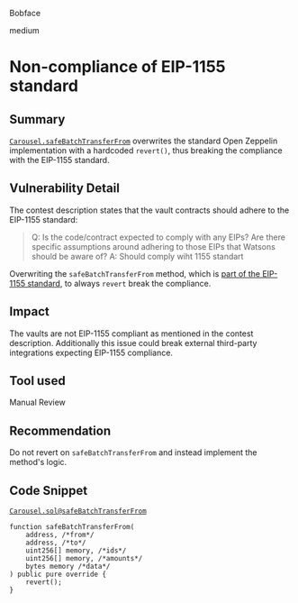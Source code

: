 Bobface

medium

# Non-compliance of EIP-1155 standard

## Summary
[`Carousel.safeBatchTransferFrom`](https://github.com/sherlock-audit/2023-03-Y2K/blob/main/Earthquake/src/v2/Carousel/Carousel.sol#L218) overwrites the standard Open Zeppelin implementation with a hardcoded `revert()`, thus breaking the compliance with the EIP-1155 standard.

## Vulnerability Detail
The contest description states that the vault contracts should adhere to the EIP-1155 standard:
> Q: Is the code/contract expected to comply with any EIPs? Are there specific assumptions around adhering to those EIPs that Watsons should be aware of?
A: Should comply wiht 1155 standart

Overwriting the `safeBatchTransferFrom` method, which is [part of the EIP-1155 standard](https://github.com/ethereum/EIPs/blob/master/EIPS/eip-1155.md#specification), to always `revert` break the compliance.

## Impact
The vaults are not EIP-1155 compliant as mentioned in the contest description. Additionally this issue could break external third-party integrations expecting EIP-1155 compliance.

## Tool used

Manual Review

## Recommendation
Do not revert on `safeBatchTransferFrom` and instead implement the method's logic.

## Code Snippet
[`Carousel.sol@safeBatchTransferFrom`](https://github.com/sherlock-audit/2023-03-Y2K/blob/main/Earthquake/src/v2/Carousel/Carousel.sol#L218)

```solidity
function safeBatchTransferFrom(
    address, /*from*/
    address, /*to*/
    uint256[] memory, /*ids*/
    uint256[] memory, /*amounts*/
    bytes memory /*data*/
) public pure override {
    revert();
}
```